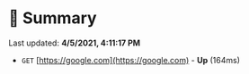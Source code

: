 # 📖 Summary
Last updated: **4/5/2021, 4:11:17 PM**

- `GET` [https://google.com](https://google.com) - **Up** (164ms)
